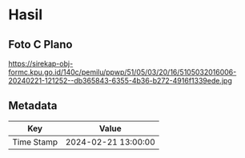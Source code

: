 # Hasil

## Foto C Plano

https://sirekap-obj-formc.kpu.go.id/140c/pemilu/ppwp/51/05/03/20/16/5105032016006-20240221-121252--db365843-6355-4b36-b272-4916f1339ede.jpg


## Metadata

| Key        | Value               |
| ---------- | ------------------- |
| Time Stamp | 2024-02-21 13:00:00 |



